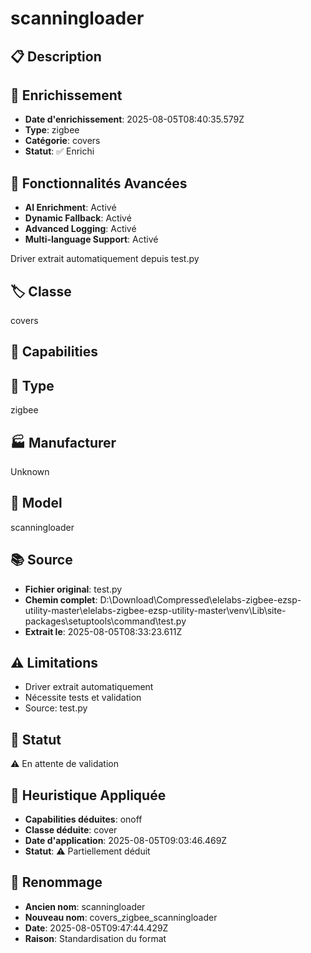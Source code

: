 # scanningloader

## 📋 Description

## 🔧 Enrichissement
- **Date d'enrichissement**: 2025-08-05T08:40:35.579Z
- **Type**: zigbee
- **Catégorie**: covers
- **Statut**: ✅ Enrichi

## 🚀 Fonctionnalités Avancées
- **AI Enrichment**: Activé
- **Dynamic Fallback**: Activé
- **Advanced Logging**: Activé
- **Multi-language Support**: Activé

Driver extrait automatiquement depuis test.py

## 🏷️ Classe
covers

## 🔧 Capabilities


## 📡 Type
zigbee

## 🏭 Manufacturer
Unknown

## 📱 Model
scanningloader

## 📚 Source
- **Fichier original**: test.py
- **Chemin complet**: D:\Download\Compressed\elelabs-zigbee-ezsp-utility-master\elelabs-zigbee-ezsp-utility-master\venv\Lib\site-packages\setuptools\command\test.py
- **Extrait le**: 2025-08-05T08:33:23.611Z

## ⚠️ Limitations
- Driver extrait automatiquement
- Nécessite tests et validation
- Source: test.py

## 🚀 Statut
⚠️ En attente de validation

## 🧠 Heuristique Appliquée
- **Capabilities déduites**: onoff
- **Classe déduite**: cover
- **Date d'application**: 2025-08-05T09:03:46.469Z
- **Statut**: ⚠️ Partiellement déduit

## 🔄 Renommage
- **Ancien nom**: scanningloader
- **Nouveau nom**: covers_zigbee_scanningloader
- **Date**: 2025-08-05T09:47:44.429Z
- **Raison**: Standardisation du format
